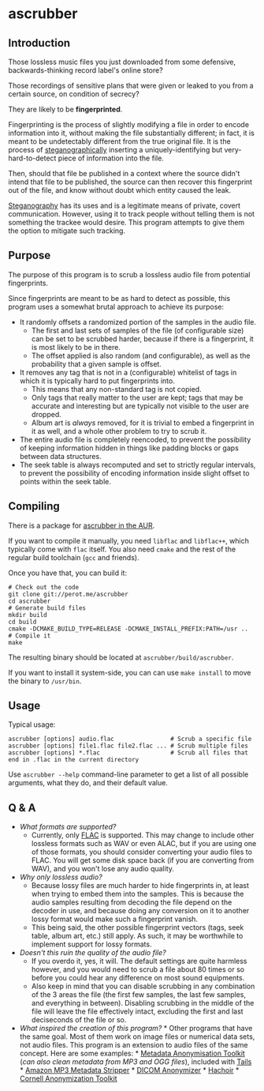 ascrubber
=========

Introduction
------------

Those lossless music files you just downloaded from some defensive, backwards-thinking record label's online store?

Those recordings of sensitive plans that were given or leaked to you from a certain source, on condition of secrecy?

They are likely to be **fingerprinted**.

Fingerprinting is the process of slightly modifying a file in order to encode information into it, without making the file substantially different; in fact, it is meant to be undetectably different from the true original file. It is the process of [steganographically][Steganography] inserting a uniquely-identifying but very-hard-to-detect piece of information into the file.

Then, should that file be published in a context where the source didn't intend that file to be published, the source can then recover this fingerprint out of the file, and know without doubt which entity caused the leak.

[Steganography] has its uses and is a legitimate means of private, covert communication. However, using it to track people without telling them is not something the trackee would desire. This program attempts to give them the option to mitigate such tracking.

Purpose
-------

The purpose of this program is to scrub a lossless audio file from potential fingerprints.

Since fingerprints are meant to be as hard to detect as possible, this program uses a somewhat brutal approach to achieve its purpose:

* It randomly offsets a randomized portion of the samples in the audio file.
    * The first and last sets of samples of the file (of configurable size) can be set to be scrubbed harder, because if there is a fingerprint, it is most likely to be in there.
    * The offset applied is also random (and configurable), as well as the probability that a given sample is offset.
* It removes any tag that is not in a (configurable) whitelist of tags in which it is typically hard to put fingerprints into.
    * This means that any non-standard tag is not copied.
    * Only tags that really matter to the user are kept; tags that may be accurate and interesting but are typically not visible to the user are dropped.
    * Album art is *always* removed, for it is trivial to embed a fingerprint in it as well, and a whole other problem to try to scrub it.
* The entire audio file is completely reencoded, to prevent the possibility of keeping information hidden in things like padding blocks or gaps between data structures.
* The seek table is always recomputed and set to strictly regular intervals, to prevent the possibility of encoding information inside slight offset to points within the seek table.

Compiling
---------

There is a package for [ascrubber in the AUR].

If you want to compile it manually, you need `libflac` and `libflac++`, which typically come with `flac` itself. You also need `cmake` and the rest of the regular build toolchain (`gcc` and friends).

Once you have that, you can build it:

    # Check out the code
    git clone git://perot.me/ascrubber
    cd ascrubber
    # Generate build files
    mkdir build
    cd build
    cmake -DCMAKE_BUILD_TYPE=RELEASE -DCMAKE_INSTALL_PREFIX:PATH=/usr ..
    # Compile it
    make

The resulting binary should be located at `ascrubber/build/ascrubber`.

If you want to install it system-side, you can can use `make install` to move the binary to `/usr/bin`.

Usage
-----

Typical usage:

    ascrubber [options] audio.flac                # Scrub a specific file
    ascrubber [options] file1.flac file2.flac ... # Scrub multiple files
    ascrubber [options] *.flac                    # Scrub all files that end in .flac in the current directory

Use `ascrubber --help` command-line parameter to get a list of all possible arguments, what they do, and their default value.

Q & A
-----

* *What formats are supported?*
    * Currently, only [FLAC] is supported. This may change to include other lossless formats such as WAV or even ALAC, but if you are using one of those formats, you should consider converting your audio files to FLAC. You will get some disk space back (if you are converting from WAV), and you won't lose any audio quality.
* *Why only lossless audio?*
    * Because lossy files are much harder to hide fingerprints in, at least when trying to embed them into the samples. This is because the audio samples resulting from decoding the file depend on the decoder in use, and because doing any conversion on it to another lossy format would make such a fingerprint vanish.
    * This being said, the other possible fingerprint vectors (tags, seek table, album art, etc.) still apply. As such, it may be worthwhile to implement support for lossy formats.
* *Doesn't this ruin the quality of the audio file?*
    * If you overdo it, yes, it will. The default settings are quite harmless however, and you would need to scrub a file about 80 times or so before you could hear any difference on most sound equipments.
    * Also keep in mind that you can disable scrubbing in any combination of the 3 areas the file (the first few samples, the last few samples, and everything in between). Disabling scrubbing in the middle of the file will leave the file effectively intact, excluding the first and last deciseconds of the file or so.
* *What inspired the creation of this program?*
      * Other programs that have the same goal. Most of them work on image files or numerical data sets, not audio files. This program is an extension to audio files of the same concept. Here are some examples:
          * [Metadata Anonymisation Toolkit] (*can also clean metadata from MP3 and OGG files*), included with [Tails]
          * [Amazon MP3 Metadata Stripper]
          * [DICOM Anonymizer]
          * [Hachoir]
          * [Cornell Anonymization Toolkit]

 [Steganography]: https://en.wikipedia.org/wiki/Steganography
 [ascrubber in the AUR]: https://aur.archlinux.org/packages/ascrubber-git
 [FLAC]: http://flac.sourceforge.net/
 [Metadata Anonymisation Toolkit]: https://gitweb.torproject.org/user/jvoisin/mat.git
 [Tails]: https://tails.boum.org/
 [Amazon MP3 Metadata Stripper]: https://github.com/amp3strip/amp3strip
 [DICOM Anonymizer]: http://sourceforge.net/projects/dicomanonymizer/
 [Hachoir]: https://bitbucket.org/haypo/hachoir/wiki/Home
 [Cornell Anonymization Toolkit]: http://sourceforge.net/projects/anony-toolkit/
